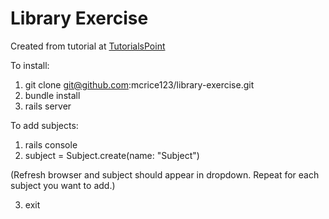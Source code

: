 # Library Exercise

Created from tutorial at [TutorialsPoint](https://www.tutorialspoint.com/ruby-on-rails/index.htm)

To install:
1. git clone git@github.com:mcrice123/library-exercise.git
2. bundle install
3. rails server

To add subjects:
1. rails console
2. subject = Subject.create(name: "Subject") 

  (Refresh browser and subject should appear in dropdown. Repeat for each subject you want to add.)

3. exit
